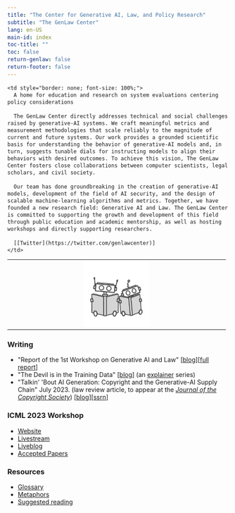 ```yaml
---
title: "The Center for Generative AI, Law, and Policy Research"
subtitle: "The GenLaw Center"
lang: en-US
main-id: index
toc-title: ""
toc: false
return-genlaw: false
return-footer: false
---
```


<table style="border: none;">
  <tr style="border: none;">
    <td style="border: none;" width="33%" font-size="var(--text-size)">
        <center>
              <img width="150px" alt="Robots reading" src="./images/robots-square.png">
        </center>
    </td>

    <td style="border: none; font-size: 100%;">
      A home for education and research on system evaluations centering policy considerations

      The GenLaw Center directly addresses technical and social challenges raised by generative-AI systems. We craft meaningful metrics and measurement methodologies that scale reliably to the magnitude of current and future systems. Our work provides a grounded scientific basis for understanding the behavior of generative-AI models and, in turn, suggests tunable dials for instructing models to align their behaviors with desired outcomes. To achieve this vision, The GenLaw Center fosters close collaborations between computer scientists, legal scholars, and civil society.

      Our team has done groundbreaking in the creation of generative-AI models, development of the field of AI security, and the design of scalable machine-learning algorithms and metrics. Together, we have founded a new research field: Generative AI and Law. The GenLaw Center is committed to supporting the growth and development of this field through public education and academic mentorship, as well as hosting workshops and directly supporting researchers.

      [[Twitter](https://twitter.com/genlawcenter)]
    </td>
  </tr>
</table>


### Writing

- "Report of the 1st Workshop on Generative AI and Law" [[blog](2023-report.html)][[full report](2023-full-report.html)]
- "The Devil is in the Training Data" [[blog](explainers/training-data.html)] (an [explainer](explainers/index.html) series)
- "Talkin' 'Bout AI Generation: Copyright and the Generative-AI Supply Chain" July 2023. (law review article, to appear at the  *[Journal of the Copyright Society](https://copyrightsociety.org/journal-entries/)*) [[blog](https://genlaw.github.io/explainers/talkin.html)][[ssrn](https://papers.ssrn.com/sol3/papers.cfm?abstract_id=4523551)]

### ICML 2023 Workshop

- [Website](2023-workshop.html)
- [Livestream](https://www.youtube.com/watch?v=5j4U2UzJWfI)
- [Liveblog](https://3d.laboratorium.net/2023-07-29-genlaw)  
- [Accepted Papers](papers.html)
    
### Resources
- [Glossary](glossary.html)
- [Metaphors](metaphors.html)
- [Suggested reading](resources.html)

